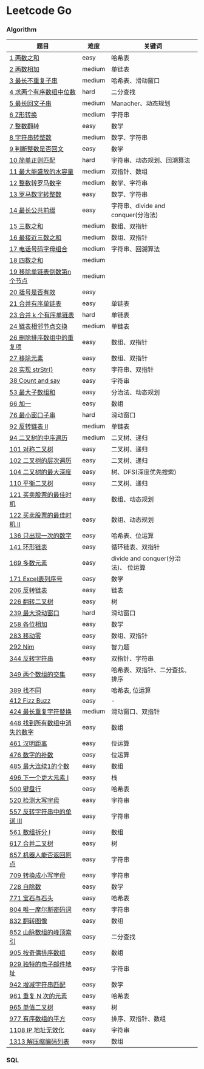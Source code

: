 # Leetcode Go

### Algorithm 

题目 | 难度 | 关键词 | 
----|----|----|
[1 两数之和](./algs/1.go)|easy| 哈希表  |
[2 两数相加](./algs/2.go) | medium | 单链表 |
[3 最长不重复子串](./algs/3.go)|medium | 哈希表、滑动窗口 |
[4 求两个有序数组中位数](./algs/4.go) | hard | 二分查找  |
[5 最长回文子串](./algs/5.go) | medium | Manacher、动态规划 | 
[6 Z形转换](./algs/6.go) | medium | 字符串 | 
[7 整数翻转](./algs/7.go) | easy| 数学 |  
[8 字符串转整数](./algs/8.go) | medium | 数学、字符串 | 
[9 判断整数是否回文](./algs/9.go) | easy |  数学 | 
[10 简单正则匹配](./algs/10.go) | hard | 字符串、动态规划、回溯算法 | 
[11 最大能盛放的水容量](./algs/11.go) | medium | 双指针、数组 | 
[12 整数转罗马数字](./algs/12.go) | medium |  数学、字符串 |   
[13 罗马数字转整数](./algs/13.go) | easy |  数学、字符串 |  
[14 最长公共前缀](./algs/14.go) | easy |  字符串、divide and conquer(分治法) |  
[15 三数之和](./algs/15.go) | medium |  数组、双指针 |   
[16 最接近三数之和](./algs/16.go) | medium |  数组、双指针 |   
[17 电话号码字母组合](./algs/17.go) | medium | 字符串、回溯算法 |  
[18 四数之和](./algs/18.go) | medium |    
[19 移除单链表倒数第n个节点](./algs/19.go) | medium |   
[20 括号是否有效](./algs/20.go) | easy |   
[21 合并有序单链表](./algs/21.go) | easy | 单链表|  
[23 合并 k 个有序单链表](./algs/23.go) | hard | 单链表|  
[24 链表相邻节点交换](./algs/24.go) | medium | 单链表|  
[26 删除排序数组中的重复项](./algs/26.go) | easy | 数组、双指针|   
[27 移除元素](./algs/27.go) |easy | 数组、双指针|   
[28 实现 strStr()](./algs/28.go) |easy | 字符串、双指针|   
[38 Count and say](./algs/38.go) | easy |  字符串 |  
[53 最大子数组和](./algs/53.go) | easy | 分治法、动态规划 | 
[66 加一](./algs/66.go) | easy | 数组 | 
[76 最小窗口子串](./algs/76.go) | hard | 滑动窗口 |  
[92 反转链表 II](./algs/92.go) | medium | 单链表 |  
[94 二叉树的中序遍历](./algs/94.go) | medium | 二叉树、递归 |  
[101 对称二叉树](./algs/101.go) | easy | 二叉树、递归 |  
[102 二叉树的层次遍历](./algs/102.go) | easy | 二叉树、递归 |  
[104 二叉树的最大深度](./algs/104.go) | easy | 树、DFS(深度优先搜索) | 
[110 平衡二叉树](./algs/110.go) | easy | 二叉树、递归 | 
[121 买卖股票的最佳时机](./algs/121.go) | easy | 数组、动态规划 | 
[122 买卖股票的最佳时机 II](./algs/122.go) | easy | 数组、动态规划 | 
[136 只出现一次的数字](./algs/136.go) | easy | 哈希表、位运算  |  
[141 环形链表](./algs/141.go) | easy | 循环链表、双指针| 
[169 多数元素](./algs/169.go) | easy | divide and conquer(分治法)、 位运算 |   
[171 Excel表列序号](./algs/171.go) | easy | 数学 |  
[206 反转链表](./algs/206.go) | easy | 链表  |   
[226 翻转二叉树](./algs/226.go) | easy | 树 |     
[239 最大滑动窗口](./algs/239.go) | hard | 滑动窗口|   
[258 各位相加](./algs/258.go) | easy | 数学|  
[283 移动零](./algs/283.go) | easy | 数组、双指针 |  
[292 Nim](./algs/292.go) | easy | 智力题 |  
[344 反转字符串](./algs/344.go) | easy | 双指针、字符串  |   
[349 两个数组的交集](./algs/349.go) | easy | 哈希表、双指针、二分查找、排序    
[389 找不同](./algs/389.go) | easy | 哈希表, 位运算  
[412 Fizz Buzz](./algs/412.go) | easy | - |     
[424 最长重复字符替换](./algs/424.go) | medium | 滑动窗口、双指针   
[448 找到所有数组中消失的数字](./algs/448.go) | easy | 数组   
[461 汉明距离](./algs/461.go) | easy | 位运算   
[476 数字的补数](./algs/476.go) | easy | 位运算  
[485 最大连续1的个数](./algs/485.go) | easy | 数组   
[496 下一个更大元素 I](./algs/496.go) | easy | 栈  
[500 键盘行](./algs/500.go) | easy | 哈希表  
[520 检测大写字母](./algs/520.go) | easy | 字符串  
[557 反转字符串中的单词 III](./algs/557.go) | easy | 字符串  
[561 数组拆分 I](./algs/561.go) | easy | 数组  
[617 合并二叉树](./algs/617.go) | easy | 树  
[657 机器人能否返回原点](./algs/657.go) | easy | 字符串  
[709 转换成小写字母](./algs/709.go) | easy | 字符串  
[728 自除数](./algs/728.go) | easy | 数学    
[771 宝石与石头](./algs/771.go) | easy | 哈希表  
[804 唯一摩尔斯密码词](./algs/804.go) | easy | 字符串  
[832 翻转图像](./algs/832.go) | easy | 数组  
[852 山脉数组的峰顶索引](./algs/852.go) | easy | 二分查找
[905 按奇偶排序数组](./algs/905.go) | easy | 数组   
[929 独特的电子邮件地址](./algs/929.go) | easy | 字符串   
[942 增减字符串匹配](./algs/942.go) | easy | 数学   
[961 重复 N 次的元素](./algs/961.go) | easy | 哈希表  
[965 单值二叉树](./algs/965.go) | easy | 树  
[977 有序数组的平方](./algs/977.go) | easy | 排序、双指针、数组  
[1108 IP 地址无效化](./algs/1108.go) | easy | 字符串   
[1313 解压缩编码列表](./algs/1313.go) | easy | 数组

### SQL  